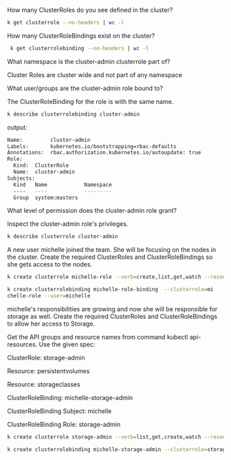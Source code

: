 How many ClusterRoles do you see defined in the cluster?

```bash
k get clusterrole --no-headers | wc -l
```

How many ClusterRoleBindings exist on the cluster?

```bash
 k get clusterrolebinding --no-headers | wc -l
```

What namespace is the cluster-admin clusterrole part of?

Cluster Roles are cluster wide and not part of any namespace

What user/groups are the cluster-admin role bound to?

The ClusterRoleBinding for the role is with the same name.

```bash
k describe clusterrolebinding cluster-admin
```

output:

```bash
Name:         cluster-admin
Labels:       kubernetes.io/bootstrapping=rbac-defaults
Annotations:  rbac.authorization.kubernetes.io/autoupdate: true
Role:
  Kind:  ClusterRole
  Name:  cluster-admin
Subjects:
  Kind   Name            Namespace
  ----   ----            ---------
  Group  system:masters
```

What level of permission does the cluster-admin role grant?

Inspect the cluster-admin role's privileges.

```bash
k describe clusterrole cluster-admin
```

A new user michelle joined the team. She will be focusing on the nodes in the cluster. Create the required ClusterRoles and ClusterRoleBindings so she gets access to the nodes.

```bash
k create clusterrole michelle-role --verb=create,list,get,watch --resource=nodes

k create clusterrolebinding michelle-role-binding  --clusterrole=mi
chelle-role --user=michelle
```

michelle's responsibilities are growing and now she will be responsible for storage as well. Create the required ClusterRoles and ClusterRoleBindings to allow her access to Storage.

Get the API groups and resource names from command kubectl api-resources. Use the given spec:

ClusterRole: storage-admin

Resource: persistentvolumes

Resource: storageclasses

ClusterRoleBinding: michelle-storage-admin

ClusterRoleBinding Subject: michelle

ClusterRoleBinding Role: storage-admin

```bash
k create clusterrole storage-admin --verb=list,get,create,watch --resource=storageclasses,persistentvolumes

k create clusterrolebinding michelle-storage-admin --clusterrole=storage-admin --user=michelle
```

